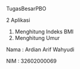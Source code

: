 TugasBesarPBO

2 Aplikasi
1. Menghitung Indeks BMI
2. Menghitung Umur

Nama : Ardian Arif Wahyudi

NIM  : 32602000069
